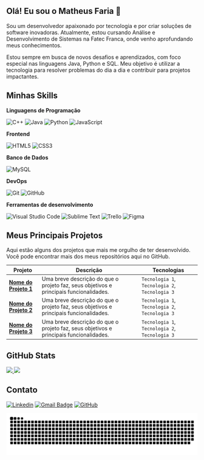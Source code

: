 ## Olá! Eu sou o Matheus Faria 👋

Sou um desenvolvedor apaixonado por tecnologia e por criar soluções de software inovadoras. Atualmente, estou cursando Análise e Desenvolvimento de Sistemas na Fatec Franca, onde venho aprofundando meus conhecimentos.

Estou sempre em busca de novos desafios e aprendizados, com foco especial nas linguagens Java, Python e SQL. Meu objetivo é utilizar a tecnologia para resolver problemas do dia a dia e contribuir para projetos impactantes.

## Minhas Skills

**Linguagens de Programação**

![C++](https://img.shields.io/badge/C%2B%2B-00599C?style=flat&logo=c%2B%2B&logoColor=white)
![Java](https://img.shields.io/badge/Java-ED8B00?style=flat&logo=openjdk&logoColor=white)
![Python](https://img.shields.io/badge/Python-3776AB?style=flat&logo=python&logoColor=white)
![JavaScript](https://img.shields.io/badge/JavaScript-F7DF1E?style=flat&logo=javascript&logoColor=black)

**Frontend**

![HTML5](https://img.shields.io/badge/HTML5-E34F26?style=flat&logo=html5&logoColor=white)
![CSS3](https://img.shields.io/badge/CSS3-1572B6?style=flat&logo=css3&logoColor=white)

**Banco de Dados**

![MySQL](https://img.shields.io/badge/MySQL-4479A1?style=flat&logo=mysql&logoColor=white)

**DevOps**

![Git](https://img.shields.io/badge/Git-F05032?style=flat&logo=git&logoColor=white)
![GitHub](https://img.shields.io/badge/GitHub-181717?style=flat&logo=github&logoColor=white)

**Ferramentas de desenvolvimento**

![Visual Studio Code](https://img.shields.io/badge/Visual%20Studio%20Code-007ACC?style=flat&logo=visual-studio-code&logoColor=white)
![Sublime Text](https://img.shields.io/badge/Sublime%20Text-FF9800?style=flat&logo=sublime-text&logoColor=white)
![Trello](https://img.shields.io/badge/Trello-0079BF?style=flat&logo=trello&logoColor=white)
![Figma](https://img.shields.io/badge/Figma-F24E1E?style=flat&logo=figma&logoColor=white)

## Meus Principais Projetos

Aqui estão alguns dos projetos que mais me orgulho de ter desenvolvido. Você pode encontrar mais dos meus repositórios aqui no GitHub.

| Projeto | Descrição | Tecnologias |
|---|---|---|
| **[Nome do Projeto 1](link-para-o-projeto-1)** | Uma breve descrição do que o projeto faz, seus objetivos e principais funcionalidades. | `Tecnologia 1`, `Tecnologia 2`, `Tecnologia 3` |
| **[Nome do Projeto 2](link-para-o-projeto-2)** | Uma breve descrição do que o projeto faz, seus objetivos e principais funcionalidades. | `Tecnologia 1`, `Tecnologia 2`, `Tecnologia 3` |
| **[Nome do Projeto 3](link-para-o-projeto-3)** | Uma breve descrição do que o projeto faz, seus objetivos e principais funcionalidades. | `Tecnologia 1`, `Tecnologia 2`, `Tecnologia 3` |

## GitHub Stats

<a href="https://github.com/omatheusfaria" title="Perfil do Matheus Faria">
  <img height="170em" src="https://github-readme-stats.vercel.app/api?username=omatheusfaria&theme=tokyonight&show_icons=true" />
  <img height="170em" src="https://github-readme-stats.vercel.app/api/top-langs/?username=omatheusfaria&theme=tokyonight&show_icons=true" />
</a>

## Contato

[![Linkedin](https://img.shields.io/badge/-Linkedin-blue?style=flat-square&logo=Linkedin&logoColor=white&link=https://www.linkedin.com/in/matheusfaria-dev/)](https://www.linkedin.com/in/matheusfaria-dev/)
[![Gmail Badge](https://img.shields.io/badge/-Gmail-006bed?style=flat-square&logo=Gmail&logoColor=white&link=mailto:matheus@email.com)](mailto:lampersmatheusdk@gmail.com)
[![GitHub](https://img.shields.io/github/followers/omatheusfaria?label=follow&style=social)](https://github.com/omatheusfaria)
<br>

![Snake animation](https://raw.githubusercontent.com/Platane/snk/output/github-contribution-grid-snake.svg)
